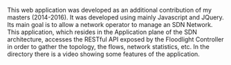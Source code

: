 This web application was developed as an additional contribution of my masters (2014-2016). It was developed using mainly Javascript and JQuery. Its main goal is to allow a network operator to manage an SDN Network. This application, which resides in the Application plane of the SDN architecture, accesses the RESTful API exposed by the Floodlight Controller in order to gather the topology, the flows, network statistics, etc. In the directory there is a video showing some features of the application.
